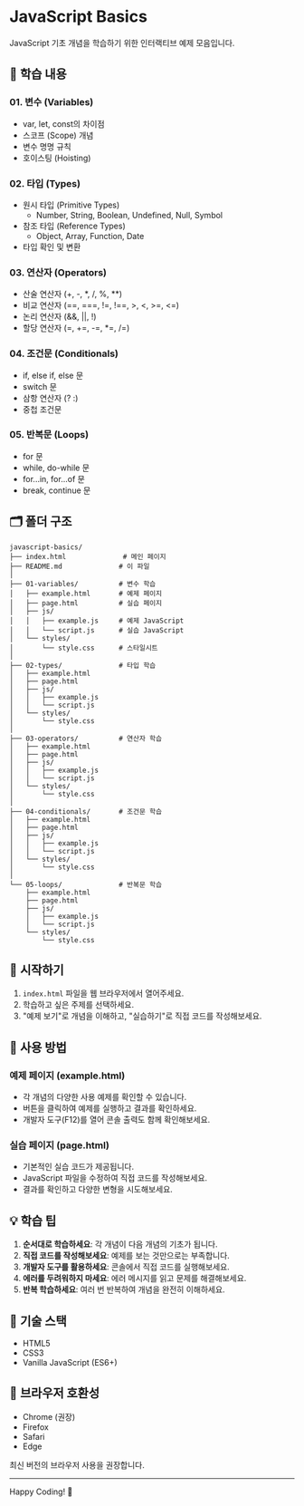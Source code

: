 # JavaScript Basics

JavaScript 기초 개념을 학습하기 위한 인터랙티브 예제 모음입니다.

## 📖 학습 내용

### 01. 변수 (Variables)
- var, let, const의 차이점
- 스코프 (Scope) 개념
- 변수 명명 규칙
- 호이스팅 (Hoisting)

### 02. 타입 (Types)
- 원시 타입 (Primitive Types)
  - Number, String, Boolean, Undefined, Null, Symbol
- 참조 타입 (Reference Types)
  - Object, Array, Function, Date
- 타입 확인 및 변환

### 03. 연산자 (Operators)
- 산술 연산자 (+, -, *, /, %, **)
- 비교 연산자 (==, ===, !=, !==, >, <, >=, <=)
- 논리 연산자 (&&, ||, !)
- 할당 연산자 (=, +=, -=, *=, /=)

### 04. 조건문 (Conditionals)
- if, else if, else 문
- switch 문
- 삼항 연산자 (? :)
- 중첩 조건문

### 05. 반복문 (Loops)
- for 문
- while, do-while 문
- for...in, for...of 문
- break, continue 문

## 🗂️ 폴더 구조

```
javascript-basics/
├── index.html              # 메인 페이지
├── README.md              # 이 파일
│
├── 01-variables/          # 변수 학습
│   ├── example.html       # 예제 페이지
│   ├── page.html          # 실습 페이지
│   ├── js/
│   │   ├── example.js     # 예제 JavaScript
│   │   └── script.js      # 실습 JavaScript
│   └── styles/
│       └── style.css      # 스타일시트
│
├── 02-types/              # 타입 학습
│   ├── example.html
│   ├── page.html
│   ├── js/
│   │   ├── example.js
│   │   └── script.js
│   └── styles/
│       └── style.css
│
├── 03-operators/          # 연산자 학습
│   ├── example.html
│   ├── page.html
│   ├── js/
│   │   ├── example.js
│   │   └── script.js
│   └── styles/
│       └── style.css
│
├── 04-conditionals/       # 조건문 학습
│   ├── example.html
│   ├── page.html
│   ├── js/
│   │   ├── example.js
│   │   └── script.js
│   └── styles/
│       └── style.css
│
└── 05-loops/              # 반복문 학습
    ├── example.html
    ├── page.html
    ├── js/
    │   ├── example.js
    │   └── script.js
    └── styles/
        └── style.css
```

## 🚀 시작하기

1. `index.html` 파일을 웹 브라우저에서 열어주세요.
2. 학습하고 싶은 주제를 선택하세요.
3. "예제 보기"로 개념을 이해하고, "실습하기"로 직접 코드를 작성해보세요.

## 📝 사용 방법

### 예제 페이지 (example.html)
- 각 개념의 다양한 사용 예제를 확인할 수 있습니다.
- 버튼을 클릭하여 예제를 실행하고 결과를 확인하세요.
- 개발자 도구(F12)를 열어 콘솔 출력도 함께 확인해보세요.

### 실습 페이지 (page.html)
- 기본적인 실습 코드가 제공됩니다.
- JavaScript 파일을 수정하여 직접 코드를 작성해보세요.
- 결과를 확인하고 다양한 변형을 시도해보세요.

## 💡 학습 팁

1. **순서대로 학습하세요**: 각 개념이 다음 개념의 기초가 됩니다.
2. **직접 코드를 작성해보세요**: 예제를 보는 것만으로는 부족합니다.
3. **개발자 도구를 활용하세요**: 콘솔에서 직접 코드를 실행해보세요.
4. **에러를 두려워하지 마세요**: 에러 메시지를 읽고 문제를 해결해보세요.
5. **반복 학습하세요**: 여러 번 반복하여 개념을 완전히 이해하세요.

## 🔧 기술 스택

- HTML5
- CSS3
- Vanilla JavaScript (ES6+)

## 📱 브라우저 호환성

- Chrome (권장)
- Firefox
- Safari
- Edge

최신 버전의 브라우저 사용을 권장합니다.

---

Happy Coding! 🚀